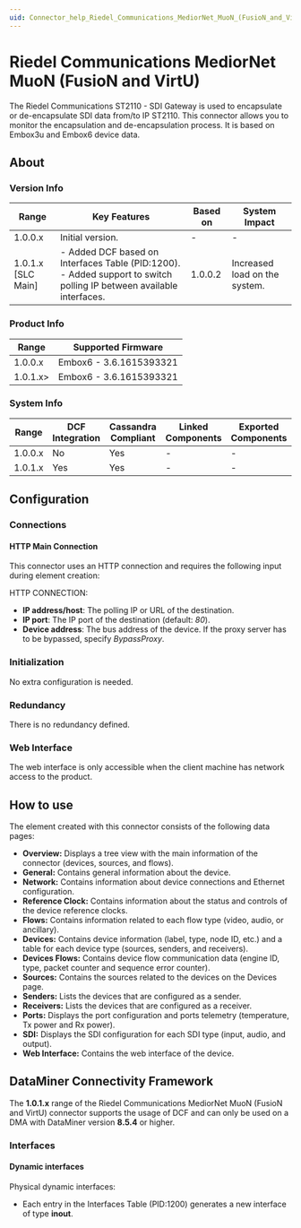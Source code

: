 ```yaml
---
uid: Connector_help_Riedel_Communications_MediorNet_MuoN_(FusioN_and_VirtU)
---
```


# Riedel Communications MediorNet MuoN (FusioN and VirtU)

The Riedel Communications ST2110 - SDI Gateway is used to encapsulate or de-encapsulate SDI data from/to IP ST2110. This connector allows you to monitor the encapsulation and de-encapsulation process. It is based on Embox3u and Embox6 device data.

## About

### Version Info

| **Range**            | **Key Features**                                                                                                      | **Based on** | **System Impact**             |
|----------------------|-----------------------------------------------------------------------------------------------------------------------|--------------|-------------------------------|
| 1.0.0.x              | Initial version.                                                                                                      | \-           | \-                            |
| 1.0.1.x \[SLC Main\] | \- Added DCF based on Interfaces Table (PID:1200). - Added support to switch polling IP between available interfaces. | 1.0.0.2      | Increased load on the system. |

### Product Info

| **Range** | **Supported Firmware**  |
|-----------|-------------------------|
| 1.0.0.x   | Embox6 - 3.6.1615393321 |
| 1.0.1.x\> | Embox6 - 3.6.1615393321 |

### System Info

| **Range** | **DCF Integration** | **Cassandra Compliant** | **Linked Components** | **Exported Components** |
|-----------|---------------------|-------------------------|-----------------------|-------------------------|
| 1.0.0.x   | No                  | Yes                     | \-                    | \-                      |
| 1.0.1.x   | Yes                 | Yes                     | \-                    | \-                      |

## Configuration

### Connections

#### HTTP Main Connection

This connector uses an HTTP connection and requires the following input during element creation:

HTTP CONNECTION:

- **IP address/host**: The polling IP or URL of the destination.
- **IP port**: The IP port of the destination (default: *80*).
- **Device address**: The bus address of the device. If the proxy server has to be bypassed, specify *BypassProxy*.

### Initialization

No extra configuration is needed.

### Redundancy

There is no redundancy defined.

### Web Interface

The web interface is only accessible when the client machine has network access to the product.

## How to use

The element created with this connector consists of the following data pages:

- **Overview:** Displays a tree view with the main information of the connector (devices, sources, and flows).
- **General:** Contains general information about the device.
- **Network:** Contains information about device connections and Ethernet configuration.
- **Reference Clock:** Contains information about the status and controls of the device reference clocks.
- **Flows:** Contains information related to each flow type (video, audio, or ancillary).
- **Devices:** Contains device information (label, type, node ID, etc.) and a table for each device type (sources, senders, and receivers).
- **Devices Flows:** Contains device flow communication data (engine ID, type, packet counter and sequence error counter).
- **Sources:** Contains the sources related to the devices on the Devices page.
- **Senders:** Lists the devices that are configured as a sender.
- **Receivers:** Lists the devices that are configured as a receiver.
- **Ports:** Displays the port configuration and ports telemetry (temperature, Tx power and Rx power).
- **SDI:** Displays the SDI configuration for each SDI type (input, audio, and output).
- **Web Interface:** Contains the web interface of the device.

## DataMiner Connectivity Framework

The **1.0.1.x** range of the Riedel Communications MediorNet MuoN (FusioN and VirtU) connector supports the usage of DCF and can only be used on a DMA with DataMiner version **8.5.4** or higher.

### Interfaces

#### Dynamic interfaces

Physical dynamic interfaces:

- Each entry in the Interfaces Table (PID:1200) generates a new interface of type **inout**.
